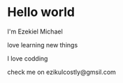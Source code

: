<h1>Hello world</h1>
<p>I'm Ezekiel Michael</p>
<p>love learning new things</p>
<p>I love codding</p>
<p> check me on ezikulcostly@gmsil.com</p>
